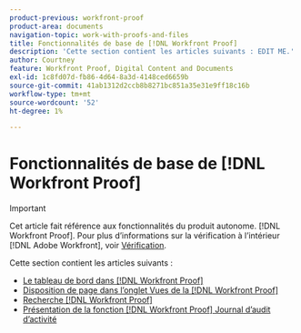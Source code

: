 ```yaml
---
product-previous: workfront-proof
product-area: documents
navigation-topic: work-with-proofs-and-files
title: Fonctionnalités de base de [!DNL Workfront Proof]
description: 'Cette section contient les articles suivants : EDIT ME.'
author: Courtney
feature: Workfront Proof, Digital Content and Documents
exl-id: 1c8fd07d-fb86-4d64-8a3d-4148ced6659b
source-git-commit: 41ab1312d2ccb8b8271bc851a35e31e9ff18c16b
workflow-type: tm+mt
source-wordcount: '52'
ht-degree: 1%

---
```


# Fonctionnalités de base de [!DNL Workfront Proof]

>[!IMPORTANT]
>
>Cet article fait référence aux fonctionnalités du produit autonome. [!DNL Workfront Proof]. Pour plus d’informations sur la vérification à l’intérieur [!DNL Adobe Workfront], voir [Vérification](../../../review-and-approve-work/proofing/proofing.md).

Cette section contient les articles suivants :

* [Le tableau de bord dans [!DNL Workfront Proof]](../../../workfront-proof/wp-work-proofsfiles/basic-features/dashboard.md)
* [Disposition de page dans l’onglet Vues de la [!DNL Workfront Proof]](../../../workfront-proof/wp-work-proofsfiles/basic-features/page-layout-view.md)
* [Recherche [!DNL Workfront Proof]](../../../workfront-proof/wp-work-proofsfiles/basic-features/search.md)
* [Présentation de la fonction [!DNL Workfront Proof] Journal d’audit d’activité](../../../workfront-proof/wp-work-proofsfiles/basic-features/activity-audit-trail.md)
